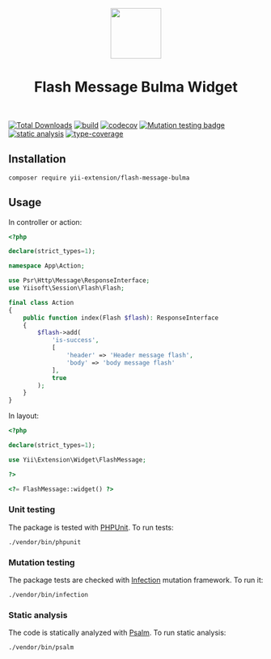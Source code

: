 <p align="center">
    <a href="https://github.com/yii-extension" target="_blank">
        <img src="https://lh3.googleusercontent.com/ehSTPnXqrkk0M3U-UPCjC0fty9K6lgykK2WOUA2nUHp8gIkRjeTN8z8SABlkvcvR-9PIrboxIvPGujPgWebLQeHHgX7yLUoxFSduiZrTog6WoZLiAvqcTR1QTPVRmns2tYjACpp7EQ=w2400" height="100px">
    </a>
    <h1 align="center">Flash Message Bulma Widget</h1>
    <br>
</p>

[![Total Downloads](https://poser.pugx.org/yii-extension/flash-message-bulma/downloads)](//packagist.org/packages/yii-extension/flash-message-bulma)
[![build](https://github.com/yii-extension/flash-message-bulma/workflows/build/badge.svg?branch=main)](https://github.com/yii-extension/flash-message-bulma/actions)
[![codecov](https://codecov.io/gh/yii-extension/flash-message-bulma/branch/main/graph/badge.svg?token=KB6T5KMGED)](https://codecov.io/gh/yii-extension/flash-message-bulma)
[![Mutation testing badge](https://img.shields.io/endpoint?style=flat&url=https%3A%2F%2Fbadge-api.stryker-mutator.io%2Fgithub.com%2Fyii-extension%2Fflash-message-bulma%2Fmain)](https://dashboard.stryker-mutator.io/reports/github.com/yii-extension/flash-message-bulma/main)
[![static analysis](https://github.com/yii-extension/flash-message-bulma/workflows/static%20analysis/badge.svg)](https://github.com/yii-extension/flash-message-bulma/actions?query=workflow%3A%22static+analysis%22)
[![type-coverage](https://shepherd.dev/github/yii-extension/flash-message-bulma/coverage.svg)](https://shepherd.dev/github/yii-extension/flash-message-bulma)


## Installation

```shell
composer require yii-extension/flash-message-bulma
```

## Usage

In controller or action:

```php
<?php

declare(strict_types=1);

namespace App\Action;

use Psr\Http\Message\ResponseInterface;
use Yiisoft\Session\Flash\Flash;

final class Action
{
    public function index(Flash $flash): ResponseInterface
    {
        $flash->add(
            'is-success',
            [
                'header' => 'Header message flash',
                'body' => 'body message flash'
            ],
            true
        );
    }
}
```

In layout:

```php
<?php

declare(strict_types=1);

use Yii\Extension\Widget\FlashMessage;

?>

<?= FlashMessage::widget() ?>
```

### Unit testing

The package is tested with [PHPUnit](https://phpunit.de/). To run tests:

```shell
./vendor/bin/phpunit
```

### Mutation testing

The package tests are checked with [Infection](https://infection.github.io/) mutation framework. To run it:

```shell
./vendor/bin/infection
```

### Static analysis

The code is statically analyzed with [Psalm](https://psalm.dev/). To run static analysis:

```shell
./vendor/bin/psalm
```
